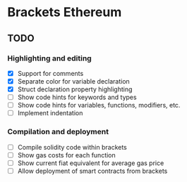 # Brackets Ethereum

## TODO

### Highlighting and editing
- [x] Support for comments
- [x] Separate color for variable declaration
- [x] Struct declaration property highlighting
- [ ] Show code hints for keywords and types
- [ ] Show code hints for variables, functions, modifiers, etc.
- [ ] Implement indentation

### Compilation and deployment
- [ ] Compile solidity code within brackets
- [ ] Show gas costs for each function
- [ ] Show current fiat equivalent for average gas price
- [ ] Allow deployment of smart contracts from brackets